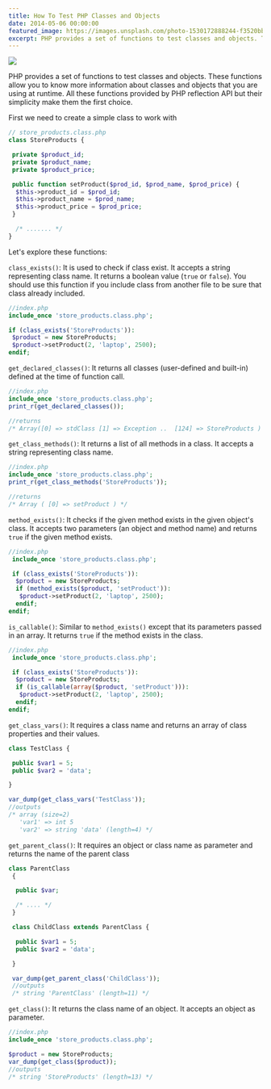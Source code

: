 ```yaml
---
title: How To Test PHP Classes and Objects
date: 2014-05-06 00:00:00
featured_image: https://images.unsplash.com/photo-1530172888244-f3520bbeaa55
excerpt: PHP provides a set of functions to test classes and objects. These functions allow you to know more information about classes and objects that you are using at runtime. All these functions provided by PHP reflection API but their simplicity make them the first choice.
---
```


![](https://images.unsplash.com/photo-1530172888244-f3520bbeaa55)

PHP provides a set of functions to test classes and objects. These functions allow you to know more information about classes and objects that you are using at runtime. All these functions provided by PHP reflection API but their simplicity make them the first choice.

First we need to create a simple class to work with

```php
// store_products.class.php
class StoreProducts {

 private $product_id;
 private $product_name;
 private $product_price;

 public function setProduct($prod_id, $prod_name, $prod_price) {
  $this->product_id = $prod_id;
  $this->product_name = $prod_name;
  $this->product_price = $prod_price;
 }

  /* ....... */
}
```

Let's explore these functions:

`class_exists()`: It is used to check if class exist. It accepts a string representing class name. It returns a boolean value (`true` or `false`). You should use this function if you include class from another file to be sure that class already included.

```php
//index.php
include_once 'store_products.class.php';

if (class_exists('StoreProducts')):
 $product = new StoreProducts;
 $product->setProduct(2, 'laptop', 2500);
endif;
```

`get_declared_classes()`: It returns all classes (user-defined and built-in) defined at the time of function call.

```php
//index.php
include_once 'store_products.class.php';
print_r(get_declared_classes());

//returns
/* Array([0] => stdClass [1] => Exception ..  [124] => StoreProducts ) */
```

`get_class_methods()`: It returns a list of all methods in a class. It accepts a string representing class name.

```php
//index.php
include_once 'store_products.class.php';
print_r(get_class_methods('StoreProducts'));

//returns
/* Array ( [0] => setProduct ) */
```

`method_exists()`: It checks if the given method exists in the given object's class. It accepts two parameters (an object and method name) and returns `true` if the given method exists.

```php
//index.php
 include_once 'store_products.class.php';

 if (class_exists('StoreProducts')):
  $product = new StoreProducts;
  if (method_exists($product, 'setProduct')):
   $product->setProduct(2, 'laptop', 2500);
  endif;
endif;
```

`is_callable()`: Similar to `method_exists()` except that its parameters passed in an array. It returns `true` if the method exists in the class.

```php
//index.php
 include_once 'store_products.class.php';

 if (class_exists('StoreProducts')):
  $product = new StoreProducts;
  if (is_callable(array($product, 'setProduct'))):
   $product->setProduct(2, 'laptop', 2500);
  endif;
endif;
```

`get_class_vars()`: It requires a class name and returns an array of class properties and their values.

```php
class TestClass {

 public $var1 = 5;
 public $var2 = 'data';

}

var_dump(get_class_vars('TestClass'));
//outputs
/* array (size=2)
   'var1' => int 5
   'var2' => string 'data' (length=4) */
```

`get_parent_class()`: It requires an object or class name as parameter and returns the name of the parent class

```php
class ParentClass
 {

  public $var;

  /* .... */
 }

 class ChildClass extends ParentClass {

  public $var1 = 5;
  public $var2 = 'data';

 }

 var_dump(get_parent_class('ChildClass'));
 //outputs
 /* string 'ParentClass' (length=11) */
```

`get_class()`: It returns the class name of an object. It accepts an object as parameter.

```php
//index.php
include_once 'store_products.class.php';

$product = new StoreProducts;
var_dump(get_class($product));
//outputs
/* string 'StoreProducts' (length=13) */
```